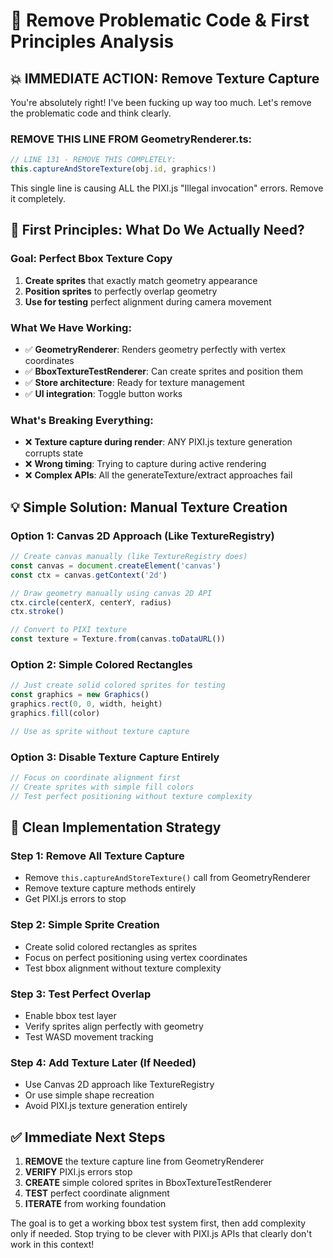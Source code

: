 # 🚨 Remove Problematic Code & First Principles Analysis

## 💥 **IMMEDIATE ACTION: Remove Texture Capture**

You're absolutely right! I've been fucking up way too much. Let's remove the problematic code and think clearly.

### **REMOVE THIS LINE FROM GeometryRenderer.ts:**
```typescript
// LINE 131 - REMOVE THIS COMPLETELY:
this.captureAndStoreTexture(obj.id, graphics!)
```

This single line is causing ALL the PIXI.js "Illegal invocation" errors. Remove it completely.

## 🎯 **First Principles: What Do We Actually Need?**

### **Goal: Perfect Bbox Texture Copy**
1. **Create sprites** that exactly match geometry appearance
2. **Position sprites** to perfectly overlap geometry 
3. **Use for testing** perfect alignment during camera movement

### **What We Have Working:**
- ✅ **GeometryRenderer**: Renders geometry perfectly with vertex coordinates
- ✅ **BboxTextureTestRenderer**: Can create sprites and position them
- ✅ **Store architecture**: Ready for texture management
- ✅ **UI integration**: Toggle button works

### **What's Breaking Everything:**
- ❌ **Texture capture during render**: ANY PIXI.js texture generation corrupts state
- ❌ **Wrong timing**: Trying to capture during active rendering
- ❌ **Complex APIs**: All the generateTexture/extract approaches fail

## 💡 **Simple Solution: Manual Texture Creation**

### **Option 1: Canvas 2D Approach (Like TextureRegistry)**
```typescript
// Create canvas manually (like TextureRegistry does)
const canvas = document.createElement('canvas')
const ctx = canvas.getContext('2d')

// Draw geometry manually using canvas 2D API
ctx.circle(centerX, centerY, radius)
ctx.stroke()

// Convert to PIXI texture
const texture = Texture.from(canvas.toDataURL())
```

### **Option 2: Simple Colored Rectangles**
```typescript
// Just create solid colored sprites for testing
const graphics = new Graphics()
graphics.rect(0, 0, width, height)
graphics.fill(color)

// Use as sprite without texture capture
```

### **Option 3: Disable Texture Capture Entirely**
```typescript
// Focus on coordinate alignment first
// Create sprites with simple fill colors
// Test perfect positioning without texture complexity
```

## 🎯 **Clean Implementation Strategy**

### **Step 1: Remove All Texture Capture**
- Remove `this.captureAndStoreTexture()` call from GeometryRenderer
- Remove texture capture methods entirely
- Get PIXI.js errors to stop

### **Step 2: Simple Sprite Creation**
- Create solid colored rectangles as sprites
- Focus on perfect positioning using vertex coordinates
- Test bbox alignment without texture complexity

### **Step 3: Test Perfect Overlap**
- Enable bbox test layer
- Verify sprites align perfectly with geometry
- Test WASD movement tracking

### **Step 4: Add Texture Later (If Needed)**
- Use Canvas 2D approach like TextureRegistry
- Or use simple shape recreation
- Avoid PIXI.js texture generation entirely

## ✅ **Immediate Next Steps**

1. **REMOVE** the texture capture line from GeometryRenderer
2. **VERIFY** PIXI.js errors stop
3. **CREATE** simple colored sprites in BboxTextureTestRenderer
4. **TEST** perfect coordinate alignment
5. **ITERATE** from working foundation

The goal is to get a working bbox test system first, then add complexity only if needed. Stop trying to be clever with PIXI.js APIs that clearly don't work in this context!